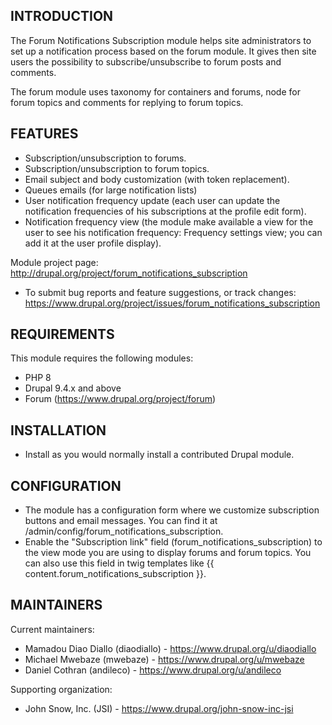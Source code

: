 INTRODUCTION
------------

The Forum Notifications Subscription module helps site administrators to set up a notification process based on
the forum module. It gives then site users the possibility to subscribe/unsubscribe to forum posts and comments.

The forum module uses taxonomy for containers and forums, node for forum topics and comments for replying to forum
topics.

FEATURES
--------

* Subscription/unsubscription to forums.
* Subscription/unsubscription to forum topics.
* Email subject and body customization (with token replacement).
* Queues emails (for large notification lists)
* User notification frequency update (each user can update the notification frequencies of his subscriptions at the
  profile edit form).
* Notification frequency view (the module make available a view for the user to see his notification frequency:
  Frequency settings view; you can add it at the user profile display).

Module project page:
http://drupal.org/project/forum_notifications_subscription

* To submit bug reports and feature suggestions, or track changes:
  https://www.drupal.org/project/issues/forum_notifications_subscription

REQUIREMENTS
------------

This module requires the following modules:

* PHP 8
* Drupal 9.4.x and above
* Forum (https://www.drupal.org/project/forum)

INSTALLATION
------------

* Install as you would normally install a contributed Drupal module.

CONFIGURATION
-------------

* The module has a configuration form where we customize subscription buttons and email messages.
  You can find it at /admin/config/forum_notifications_subscription.
* Enable the "Subscription link" field (forum_notifications_subscription) to the view mode you are using to display
  forums and forum topics.
  You can also use this field in twig templates like {{ content.forum_notifications_subscription }}.

MAINTAINERS
-----------

Current maintainers:

* Mamadou Diao Diallo (diaodiallo) - https://www.drupal.org/u/diaodiallo
* Michael Mwebaze (mwebaze) - https://www.drupal.org/u/mwebaze
* Daniel Cothran (andileco) - https://www.drupal.org/u/andileco

Supporting organization:

* John Snow, Inc. (JSI) - https://www.drupal.org/john-snow-inc-jsi
